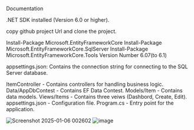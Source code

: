 Documentation

.NET SDK installed (Version 6.0 or higher).

copy github project Url and clone the project.

Install-Package Microsoft.EntityFrameworkCore
Install-Package Microsoft.EntityFrameworkCore.SqlServer
Install-Package Microsoft.EntityFrameworkCore.Tools
Version Number 6.07(to 6.1)

appsettings.json: Contains the connection string for connecting to the SQL Server database.

ItemController         - Contains controllers for handling business logic.
Data/AppDbContest      - Contains EF Data Contest.
Models/Item            - Contains data models.
Views/Items            - Contains three veiws (Dashbord, Create, Edit).
appsettings.json       - Configuration file.
Program.cs             - Entry point for the application.

![Screenshot 2025-01-06 002602](https://github.com/user-attachments/assets/5d024a9f-cf52-47c6-9b62-4f3432ca66d3)
![image](https://github.com/user-attachments/assets/73bfdb99-6eff-49ec-b945-6498e2c7e7c1)


